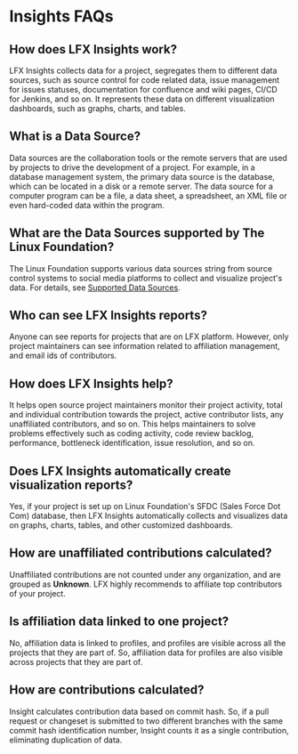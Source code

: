 # Insights FAQs

## How does LFX Insights work?

LFX Insights collects data for a project, segregates them to different data sources, such as source control for code related data, issue management for issues statuses, documentation for confluence and wiki pages, CI/CD for Jenkins, and so on. It represents these data on different visualization dashboards, such as graphs, charts, and tables.

## What is a Data Source?

Data sources are the collaboration tools or the remote servers that are used by projects to drive the development of a project. For example, in a database management system, the primary data source is the database, which can be located in a disk or a remote server. The data source for a computer program can be a file, a data sheet, a spreadsheet, an XML file or even hard-coded data within the program.

## What are the Data Sources supported by The Linux Foundation?

The Linux Foundation supports various data sources string from source control systems to social media platforms to collect and visualize project's data. For details, see [Supported Data Sources](supported-data-sources.md).

## Who can see LFX Insights reports?

Anyone can see reports for projects that are on LFX platform. However, only project maintainers can see information related to affiliation management, and email ids of contributors.

## How does LFX Insights help?

It helps open source project maintainers monitor their project activity, total and individual contribution towards the project, active contributor lists, any unaffiliated contributors, and so on. This helps maintainers to solve problems effectively such as coding activity, code review backlog, performance, bottleneck identification, issue resolution, and so on.

## Does LFX Insights automatically create visualization reports?

Yes, if your project is set up on Linux Foundation's SFDC \(Sales Force Dot Com\) database, then LFX Insights automatically collects and visualizes data on graphs, charts, tables, and other customized dashboards.

## How are unaffiliated contributions calculated?

Unaffiliated contributions are not counted under any organization, and are grouped as **Unknown**. LFX highly recommends to affiliate top contributors of your project.

## Is affiliation data linked to one project?

No, affiliation data is linked to profiles, and profiles are visible across all the projects that they are part of. So, affiliation data for profiles are also visible across projects that they are part of.

## How are contributions calculated?

Insight calculates contribution data based on commit hash. So, if a pull request or changeset is submitted to two different branches with the same commit hash identification number, Insight counts it as a single contribution, eliminating duplication of data.

